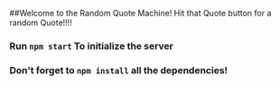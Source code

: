 ##Welcome to the Random Quote Machine! Hit that Quote button for a random Quote!!!!


### Run `npm start` To initialize the server


### Don't forget to `npm install` all the dependencies!
